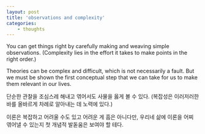 ```yaml
--- 
layout: post 
title: 'observations and complexity' 
categories:
    - thoughts
---
```


You can get things right by carefully making and weaving simple observations.
(Complexity lies in the effort it takes to make points in the right order.)

Theories can be complex and difficult, which is not necessarily a fault. But we must be shown the first conceptual step that we can take for us to make them relevant in our lives.

단순한 관찰을 조심스레 해내고 엮어서도 사물을 옳게 볼 수 있다.
(복잡성은 이러저러한 바를 올바르게 차례로 알아내는 데 노력에 있다.)

이론은 복잡하고 어려울 수도 있고 어려운 게 흠은 아니다만, 우리네 삶에 이론을 어찌 엮어낼 수 있는지 첫 개념적 발돋움은 보여야 할 테다.
